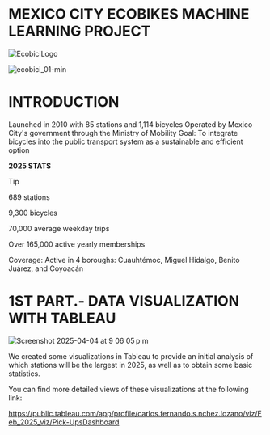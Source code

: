 # MEXICO CITY ECOBIKES MACHINE LEARNING PROJECT


![EcobiciLogo](https://github.com/user-attachments/assets/3bff4646-ce8d-4508-a367-71a824323822)


![ecobici_01-min](https://github.com/user-attachments/assets/8eb28503-ce71-4dba-a0c7-a591b8e18344)

# INTRODUCTION

Launched in 2010 with 85 stations and 1,114 bicycles
Operated by Mexico City's government through the Ministry of Mobility
Goal: To integrate bicycles into the public transport system as a sustainable and efficient option

**2025 STATS**


> [!TIP]
> 
> 689 stations
> 
> 9,300 bicycles
>
> 70,000 average weekday trips
>
> Over 165,000 active yearly memberships
>
> Coverage: Active in 4 boroughs: Cuauhtémoc, Miguel Hidalgo, Benito Juárez, and Coyoacán


# 1ST PART.- DATA VISUALIZATION WITH TABLEAU

![Screenshot 2025-04-04 at 9 06 05 p m](https://github.com/user-attachments/assets/845915e0-6e02-462e-a43b-2910887b342c)


We created some visualizations in Tableau to provide an initial analysis of which stations will be the largest in 2025, as well as to obtain some basic statistics.

You can find more detailed views of these visualizations at the following link:

https://public.tableau.com/app/profile/carlos.fernando.s.nchez.lozano/viz/Feb_2025_viz/Pick-UpsDashboard

